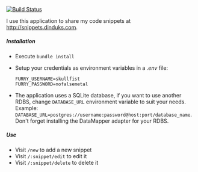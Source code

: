 [![Build Status](https://secure.travis-ci.org/Dinduks/furry-octo-ninja.png?branch=master)](http://travis-ci.org/Dinduks/furry-octo-ninja)

I use this application to share my code snippets at http://snippets.dinduks.com.

##### Installation

* Execute `bundle install`
* Setup your credentials as environment variables in a *.env* file:

    ```
    FURRY_USERNAME=skullfist
    FURRY_PASSWORD=nofalsemetal
    ```

* The application uses a SQLite database, if you want to use another RDBS, change `DATABASE_URL` environment variable to suit your needs.  
Example: `DATABASE_URL=postgres://username:password@host:port/database_name`. Don't forget installing the DataMapper adapter for your RDBS.

##### Use
* Visit `/new` to add a new snippet
* Visit `/:snippet/edit` to edit it
* Visit `/:snippet/delete` to delete it
